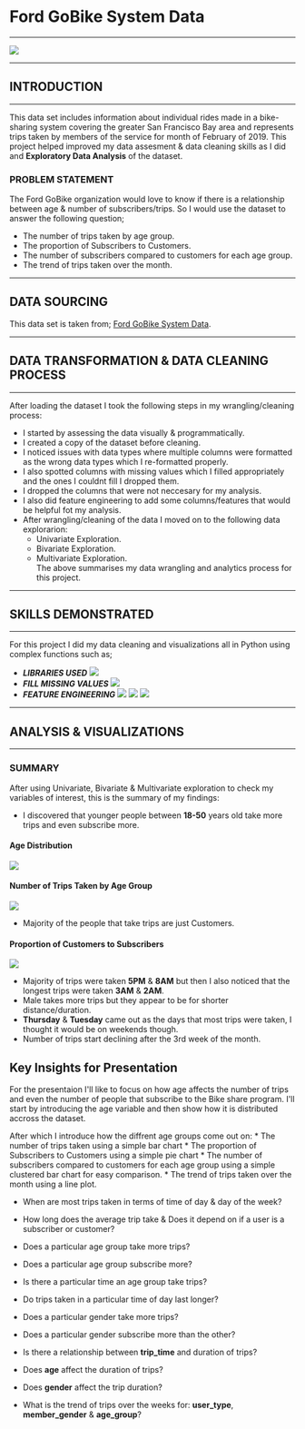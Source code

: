 # Ford GoBike System Data
___
![](images/ford_gobike.webp)
___
## INTRODUCTION
___
This data set includes information about individual rides made in a bike-sharing system covering the greater San Francisco Bay area and represents trips taken by members of the service for month of February of 2019. This project helped improved my data assesment & data cleaning skills as I did and **Exploratory Data Analysis** of the dataset.

### PROBLEM STATEMENT
The Ford GoBike organization would love to know if there is a relationship between age & number of subscribers/trips. So I would use the dataset to answer the following question;
* The number of trips taken by age group.
* The proportion of Subscribers to Customers.
* The number of subscribers compared to customers for each age group.
* The trend of trips taken over the month. 
___
## DATA SOURCING
This data set is taken from; [Ford GoBike System Data](https://www.fordgobike.com/system-data).
___
## DATA TRANSFORMATION & DATA CLEANING PROCESS
___
After loading the dataset I took the following steps in my wrangling/cleaning process:
* I started by assessing the data visually & programmatically.
* I created a copy of the dataset before cleaning.
* I noticed issues with data types where multiple columns were formatted as the wrong data types which I re-formatted properly.
* I also spotted columns with missing values which I filled appropriately and the ones I couldnt fill I dropped them.
* I dropped the columns that were not neccesary for my analysis.
* I also did feature engineering to add some columns/features that would be helpful fot my analysis.
* After wrangling/cleaning of the data I moved on to the following data explorarion:
    * Univariate Exploration.
    * Bivariate Exploration.
    * Multivariate Exploration.  
The above summarises my data wrangling and analytics process for this project.
___
## SKILLS DEMONSTRATED
___
For this project I did my data cleaning and visualizations all in Python using complex functions such as;
* ___LIBRARIES USED___
![](images/libs.png)
* ___FILL MISSING VALUES___
![](images/fix_missing_values.png)
* ___FEATURE ENGINEERING___
![](images/feature_eng1.png)
![](images/feature_eng2.png)
![](images/feature_eng3.png)
___
## ANALYSIS & VISUALIZATIONS
___
### SUMMARY
After using Univariate, Bivariate & Multivariate exploration to check my variables of interest, this is the summary of my findings:
* I discovered that younger people between **18-50** years old take more trips and even subscribe more.
#### Age Distribution
![](images/age_dist.png)
#### Number of Trips Taken by Age Group
![](images/trips_by_age.png)
* Majority of the people that take trips are just Customers.
#### Proportion of Customers to Subscribers
![](images/prop_of_customers.png)
* Majority of trips were taken **5PM** & **8AM** but then I also noticed that the longest trips were taken **3AM** & **2AM**.
* Male takes more trips but they appear to be for shorter distance/duration.
* **Thursday** & **Tuesday** came out as the days that most trips were taken, I thought it would be on weekends though.
* Number of trips start declining after the 3rd week of the month.

## Key Insights for Presentation
For the presentaion I'll like to focus on how age affects the number of trips and even the number of people that subscribe to the Bike share program. I'll start by introducing the age variable and then show how it is distributed accross the dataset.

After which I introduce how the diffrent age groups come out on:
    * The number of trips taken using a simple bar chart
    * The proportion of Subscribers to Customers using a simple pie chart
    * The number of subscribers compared to customers for each age group using a simple clustered bar chart for easy comparison.
    * The trend of trips taken over the month using a line plot.
    
    
* When are most trips taken in terms of time of day & day of the week?

* How long does the average trip take & Does it depend on if a user is a subscriber or customer?

* Does a particular age group take more trips?

* Does a particular age group subscribe more?

* Is there a particular time an age group take trips?

* Do trips taken in a particular time of day last longer?

* Does a particular gender take more trips?

* Does a particular gender subscribe more than the other?

* Is there a relationship between **trip_time** and duration of trips?

* Does **age** affect the duration of trips?

* Does **gender** affect the trip duration?

* What is the trend of trips over the weeks for: **user_type**, **member_gender** & **age_group**?
